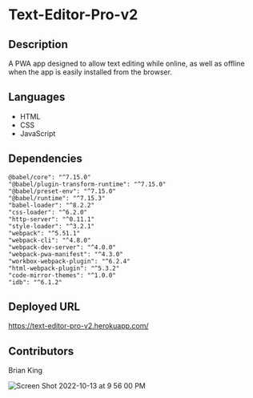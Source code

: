 # Text-Editor-Pro-v2

## Description
A PWA app designed to allow text editing while online, as well as offline when the app is easily installed from the browser.

## Languages
* HTML
* CSS
* JavaScript

## Dependencies
    @babel/core": "^7.15.0"
    "@babel/plugin-transform-runtime": "^7.15.0"
    "@babel/preset-env": "^7.15.0"
    "@babel/runtime": "^7.15.3"
    "babel-loader": "^8.2.2"
    "css-loader": "^6.2.0"
    "http-server": "^0.11.1"
    "style-loader": "^3.2.1"
    "webpack": "^5.51.1"
    "webpack-cli": "^4.8.0"
    "webpack-dev-server": "^4.0.0"
    "webpack-pwa-manifest": "^4.3.0"
    "workbox-webpack-plugin": "^6.2.4"
    "html-webpack-plugin": "^5.3.2"
    "code-mirror-themes": "^1.0.0"
    "idb": "^6.1.2"

## Deployed URL
https://text-editor-pro-v2.herokuapp.com/

## Contributors
Brian King

![Screen Shot 2022-10-13 at 9 56 00 PM](https://user-images.githubusercontent.com/104585768/195744284-253f7743-7fa1-4c28-9076-4c82d02eb729.png)
